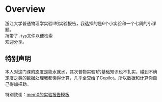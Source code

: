 # Overview

浙江大学普通物理学实验Ⅱ的实验报告，我选择的是6个小实验和一个七周的小课题。  
捎带了`.typ`文件以便检索  
欢迎分享。

## 特别声明

本人对这门课的态度是能水就水，其次普物实验1的基础知识也不扎实，碰到不确定度之类的数据处理我都懒得计算，几乎全交给了Copilot。所以数据和计算你自己得加把劲。

特别致谢：[mem0的实验报告模板](https://github.com/memset0/ZJU-Project-Report-Template)